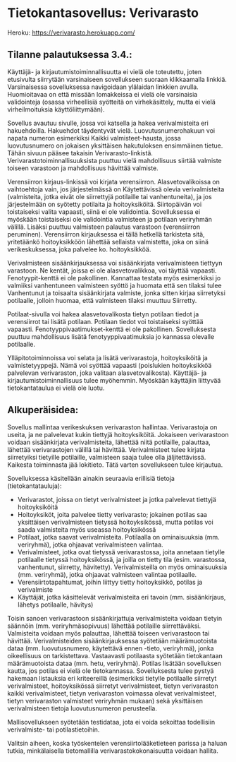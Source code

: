 # Tietokantasovellus: Verivarasto

Heroku: https://verivarasto.herokuapp.com/

## Tilanne palautuksessa 3.4.:

Käyttäjä- ja kirjautumistoiminnallisuutta ei vielä ole toteutettu, joten etusivulta siirrytään varsinaiseen sovellukseen suoraan klikkaamalla linkkiä. Varsinaisessa sovelluksessa navigoidaan ylälaidan linkkien avulla. Huomioitavaa on että missään lomakkeissa ei vielä ole varsinaisia validointeja (osassa virheellisiä syötteitä on virhekäsittely, mutta ei vielä virheilmoituksia käyttöliittymään).

Sovellus avautuu sivulle, jossa voi katsella ja hakea verivalmisteita eri hakuehdoilla. Hakuehdot täydentyvät vielä. Luovutusnumerohakuun voi napata numeron esimerkiksi Kaikki valmisteet-hausta, jossa luovutusnumero on jokaisen yksittäisen hakutuloksen ensimmäinen tietue. Tähän sivuun pääsee takaisin Verivarasto-linkistä. Verivarastotoiminnallisuuksista puuttuu vielä mahdollisuus siirtää valmiste toiseen varastoon ja mahdollisuus hävittää valmiste.

Verensiirron kirjaus-linkissä voi kirjata verensiirron. Alasvetovalikoissa on vaihtoehtoja vain, jos järjestelmässä on Käytettävissä olevia verivalmisteita (valmisteita, jotka eivät ole siirrettyjä potilaille tai vanhentuneita), ja jos järjestelmään on syötetty potilaita ja hoitoyksiköitä. Siirtopäivän voi toistaiseksi valita vapaasti, siinä ei ole validointia. Sovelluksessa ei myöskään toistaiseksi ole validointia valmisteen ja potilaan veriryhmän välillä. Lisäksi puuttuu valmisteen palautus varastoon (verensiirron peruminen). Verensiirron kirjauksessa ei tällä hetkellä tarkisteta sitä, yritetäänkö hoitoyksikköön lähettää sellaista valmistetta, joka on siinä verikeskuksessa, joka palvelee ko. hoitoyksikköä.

Verivalmisteen sisäänkirjauksessa voi sisäänkirjata verivalmisteen tiettyyn varastoon. Ne kentät, joissa ei ole alasvetovalikkoa, voi täyttää vapaasti. Fenotyypit-kenttä ei ole pakollinen. Kannattaa testata myös esimerkiksi jo valmiiksi vanhentuneen valmisteen syöttö ja huomata että sen tilaksi tulee Vanhentunut ja toisaalta sisäänkirjata valmiste, jonka sitten kirjaa siirretyksi potilaalle, jolloin huomaa, että valmisteen tilaksi muuttuu Siirretty.

Potilaat-sivulla voi hakea alasvetovalikosta tietyn potilaan tiedot ja verensiirrot tai lisätä potilaan. Potilaan tiedot voi toistaiseksi syöttää vapaasti. Fenotyyppivaatimukset-kenttä ei ole pakollinen. Sovelluksesta puuttuu mahdollisuus lisätä fenotyyppivaatimuksia jo kannassa olevalle potilaalle.

Ylläpitotoiminnoissa voi selata ja lisätä verivarastoja, hoitoyksiköitä ja valmistetyyppejä. Nämä voi syöttää vapaasti (poislukien hoitoyksikköä palvelevan verivaraston, joka valitaan alasvetovalikosta). Käyttäjä- ja kirjautumistoiminnallisuus tulee myöhemmin. Myöskään käyttäjiin liittyvää tietokantataulua ei vielä ole luotu.

## Alkuperäisidea:

Sovellus mallintaa verikeskuksen verivaraston hallintaa. Verivarastoja on useita, ja ne palvelevat kukin tiettyjä hoitoyksiköitä. Jokaiseen verivarastoon voidaan sisäänkirjata verivalmisteita, lähettää niitä potilaille, palauttaa, lähettää verivarastojen välillä tai hävittää. Verivalmisteet tulee kirjata siirretyiksi tietyille potilaille, valmisteen saaja tulee olla jäljitettävissä. Kaikesta toiminnasta jää lokitieto. Tätä varten sovellukseen tulee kirjautua.

Sovelluksessa käsitellään ainakin seuraavia erillisiä tietoja (tietokantatauluja):
- Verivarastot, joissa on tietyt verivalmisteet ja jotka palvelevat tiettyjä hoitoyksiköitä
- Hoitoyksiköt, joita palvelee tietty verivarasto; jokainen potilas saa yksittäisen verivalmisteen tietyssä hoitoyksikössä, mutta potilas voi saada valmisteita myös useassa hoitoyksikössä
- Potilaat, jotka saavat verivalmisteita. Potilaalla on ominaisuuksia (mm. veriryhmä), jotka ohjaavat verivalmisteen valintaa.
- Verivalmisteet, jotka ovat tietyssä verivarastossa, joita annetaan tietylle potilaalle tietyssä hoitoyksikössä, ja joilla on tietty tila (esim. varastossa, vanhentunut, siirretty, hävitetty). Verivalmisteilla on myös ominaisuuksia (mm. veriryhmä), jotka ohjaavat valmisteen valintaa potilaalle.
- Verensiirtotapahtumat, joihin liittyy tietty hoitoyksikkö, potilas ja verivalmiste
- Käyttäjät, jotka käsittelevät verivalmisteita eri tavoin (mm. sisäänkirjaus, lähetys potilaalle, hävitys)

Toisin sanoen verivarastoon sisäänkirjattuja verivalmisteita voidaan tietyin säännöin (mm. veriryhmäsopivuus) lähettää potilaille siirrettäväksi. Valmisteita voidaan myös palauttaa, lähettää toiseen verivarastoon tai hävittää. Verivalmisteiden sisäänkirjauksessa syötetään määrämuotoista dataa (mm. luovutusnumero, käytettävä ennen -tieto, veriryhmä), jonka oikeellisuus on tarkistettava. Vastaavasti potilaasta syötetään tietokantaan määrämuotoista dataa (mm. hetu, veriryhmä). Potilas lisätään sovelluksen kautta, jos potilas ei vielä ole tietokannassa.
Sovelluksesta tulee pystyä hakemaan listauksia eri kriteereillä (esimerkiksi tietylle potilaalle siirretyt verivalmisteet, hoitoyksikössä siirretyt verivalmisteet, tietyn verivaraston kaikki verivalmisteet, tietyn verivaraston voimassa olevat verivalmisteet, tietyn verivaraston valmisteet veriryhmän mukaan) sekä yksittäisen verivalmisteen tietoja luovutusnumeron perusteella.

Mallisovellukseen syötetään testidataa, jota ei voida sekoittaa todellisiin verivalmiste- tai potilastietoihin.

Valitsin aiheen, koska työskentelen verensiirtolääketieteen parissa ja haluan tutkia, minkälaisella tietomallilla verivarastokokonaisuutta voidaan hallita.
